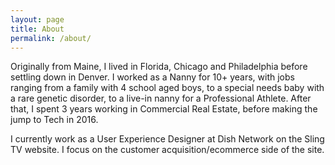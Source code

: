 ```yaml
---
layout: page
title: About
permalink: /about/
---
```


Originally from Maine, I lived in Florida, Chicago and Philadelphia before settling down in Denver. I worked as a Nanny for 10+ years, with jobs ranging from a family with 4 school aged boys, to a special needs baby with a rare genetic disorder, to a live-in nanny for a Professional Athlete. After that, I spent 3 years working in Commercial Real Estate, before making the jump to Tech in 2016.

I currently work as a User Experience Designer at Dish Network on the Sling TV website. I focus on the customer acquisition/ecommerce side of the site.

